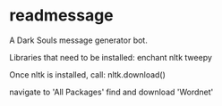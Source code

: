# readmessage
A Dark Souls message generator bot. 

Libraries that need to be installed:
   enchant
   nltk
   tweepy

Once nltk is installed, call:
  nltk.download()
  
  navigate to 'All Packages'
     find and download 'Wordnet'
		